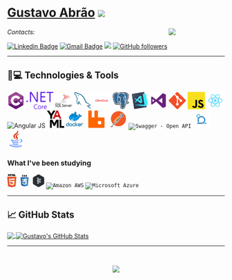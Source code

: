# [Gustavo Abrão](https://www.linkedin.com/in/gustavoabrao) <img src="https://media.giphy.com/media/WUlplcMpOCEmTGBtBW/giphy.gif" width="30"> 

<img align='right' src="https://media.giphy.com/media/M9gbBd9nbDrOTu1Mqx/giphy.gif" width="130">

<p><em> Contacts: </em></p> 

[![Linkedin Badge](https://img.shields.io/badge/-gustavoabrao-blue?style=flat-square&logo=Linkedin&logoColor=white&link=https://www.linkedin.com/in/gustavoabrao/)](https://www.linkedin.com/in/gustavoabrao/)
[![Gmail Badge](https://img.shields.io/badge/-gfabrao@gmail.com-c14438?style=flat-square&logo=Gmail&logoColor=white&link=mailto:gfabrao@gmail.com)](mailto:gfabrao@gmail.com)
<a href="https://hub.docker.com/u/gustavofabrao/"><img src="https://img.shields.io/badge/DockerHub-gustavofabrao-blue"/></a> 
[![GitHub followers](https://img.shields.io/github/followers/gustavofabrao.svg?style=social&label=Follow)](https://github.com/gustavofabrao?tab=followers)

--- 
## 🚀💻 Technologies & Tools
<code><img height="40" src="./img/cSharp.svg" alt="C#" title="C#"></code>
<code><img height="40" src="./img/dotnetcore.svg" alt="dotnetcore" title=".NET Core"></code>
<code><img height="40" src="https://raw.githubusercontent.com/github/explore/master/topics/sql-server/sql-server.png" alt="SQL Server" title="SQL Server"></code>
<code><img height="40" src="./img/mysql.svg" alt="MySQL" title="MySQL"></code>
<code><img height="40" src="./img/oracle.png" alt="Oracle" title="Oracle"></code>
<code><img height="40" src="./img/postgresql.svg" alt="Postgres" title="Postgres"></code>
<code><img height="40" src="./img/vscode.png" alt="VS Code" title="VS Code"></code>
<code><img height="40" src="./img/visual-studio.png" alt="Visual Studio" title="Visual Studio"></code>
<code><img height="40" src="./img/git-original.svg" alt="Git" title="Git"></code> 
<code><img height="40" src="./img/javascript.svg" alt="Javascript" title="Javascript"></code>
<code><img height="40" src="https://raw.githubusercontent.com/github/explore/master/topics/react/react.png" alt="React" title="React"></code>
<img height="40" src="https://raw.githubusercontent.com/leandrocgsi/leandrocgsi/main/svg_logos/angularjs-original.svg" title="Angular JS" alt="Angular JS" />
<code><img height="40" src="https://raw.githubusercontent.com/github/explore/master/topics/yaml/yaml.png" alt="Yaml" title="Yaml"></code>
<code><img height="40" src="https://raw.githubusercontent.com/github/explore/master/topics/docker/docker.png" alt="Docker" title="Docker"></code>
<code><img height="40" src="./img/rabbitmq.png" alt="RabbitMQ" title="RabbitMQ"></code> 
<code><img height="40" src="./img/postman.png" alt="Postman" title="Postman"></code>
<code><img height="40" src="https://www.vectorlogo.zone/logos/openapis/openapis-icon.svg" title="Swagger - Open API" alt="Swagger - Open API" /></code>
<code><img height="40" src="./img/srum.png" alt="Scrum" title="Scrum"></code> 
<code><img height="40" src="./img/java.png" alt="Java" title="Java"></code> 

### What I've been studying 
<code><img height="30" src="./img/html5.svg" alt="HTML5" title="HTML5"></code>
<code><img height="30" src="./img/css.svg" alt="CSS3" title="CSS3"></code>
<code><img height="30" src="./img/kafka.svg" alt="Kafka" title="Kafka"></code> 
<code><img height="30" src="https://github.com/leandrocgsi/leandrocgsi/blob/main/svg_logos/amazon_aws-icon.png" title="Amazon AWS" alt="Amazon AWS" /></code>
<code><img height="30" src="https://www.vectorlogo.zone/logos/microsoft_azure/microsoft_azure-icon.svg" title="Microsoft Azure" alt="Microsoft Azure" /></code>

---
## &#x1f4c8; GitHub Stats

<a href="https://github.com/gustavofabrao/gustavofabrao">
  <img align="center" src="https://github-readme-stats.vercel.app/api/top-langs/?username=gustavofabrao&title_color=ffffff&text_color=c9cacc&icon_color=2bbc8a&bg_color=1d1f21&langs_count=4" />
</a>
<a href="https://github.com/gustavofabrao/gustavofabrao">
  <img align="center" src="https://github-readme-stats.vercel.app/api?username=gustavofabrao&show_icons=true&line_height=27&count_private=true&title_color=ffffff&text_color=c9cacc&icon_color=2bbc8a&bg_color=1d1f21" alt="Gustavo's GitHub Stats" />
</a>

---
<br/>
<center><p><img src="https://miro.medium.com/max/400/0*VV3Nmxgv3KX4sLhr.gif" width="400"></p></center>